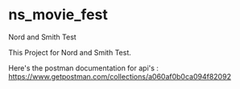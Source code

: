 # ns_movie_fest
Nord and Smith Test

This Project for Nord and Smith Test. 

Here's the postman documentation for api's : https://www.getpostman.com/collections/a060af0b0ca094f82092
